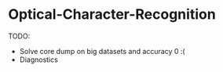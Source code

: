 # Optical-Character-Recognition

TODO:
- Solve core dump on big datasets and accuracy 0 :(
- Diagnostics
